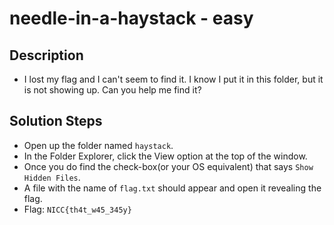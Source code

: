 # needle-in-a-haystack - easy

## Description
* I lost my flag and I can't seem to find it. I know I put it in this folder, but it is not showing up. Can you help me find it?

## Solution Steps
* Open up the folder named ```haystack```.
* In the Folder Explorer, click the View option at the top of the window.
* Once you do find the check-box(or your OS equivalent) that says ```Show Hidden Files```.
* A file with the name of ```flag.txt``` should appear and open it revealing the flag.
* Flag: `NICC{th4t_w45_345y}`

